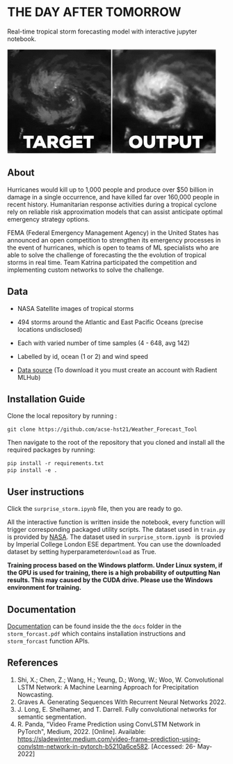 # THE DAY AFTER TOMORROW

Real-time tropical storm forecasting model with interactive jupyter notebook.

![111](https://github.com/acse-hst21/Weather_Forecast_Tool/blob/96afaa753181257367e4e44c6eaef884f50c07fa/img/output.gif)


## About

Hurricanes would kill up to 1,000 people and produce over $50 billion in damage in a single occurrence, and have killed far over 160,000 people in recent history. Humanitarian  response activities during a tropical cyclone rely on reliable risk approximation models that can assist anticipate optimal emergency strategy options.

FEMA (Federal Emergency Management Agency) in the United States has announced an open competition to strengthen its emergency processes in the event of hurricanes, which is open to teams of ML specialists who are able to solve the challenge of forecasting the the evolution of tropical storms in real time. Team Katrina participated the competition and implementing custom networks to solve the challenge.



## Data

- NASA Satellite images of tropical storms
- 494 storms around the Atlantic and East Pacific Oceans (precise locations undisclosed)
- Each with varied number of time samples (4 - 648, avg 142)
- Labelled by id, ocean (1 or 2) and wind speed

- [Data source](https://mlhub.earth/data/nasa_tropical_storm_competition) (To download it you must create an account with Radient MLHub)



## Installation Guide 

Clone the local repository by running :

```
git clone https://github.com/acse-hst21/Weather_Forecast_Tool
```

Then navigate to the root of the repository that you cloned and install all the required packages by running:

```
pip install -r requirements.txt
pip install -e .
```



## User instructions

Click the `surprise_storm.ipynb` file, then you are ready to go. 

All the interactive function is written inside the notebook, every function will trigger corresponding packaged utility scripts. The dataset used in `train.py` is provided by [NASA](https://www.nasa.gov/). The dataset used in `surprise_storm.ipynb ` is provied by Imperial College London ESE department. You can use the downloaded dataset by setting hyperparameter`download` as True.


**Training process based on the Windows platform. Under Linux system, if the GPU is used for training, there is a high probability of outputting Nan results. This may caused by the CUDA drive. Please use the Windows environment for training.**


## Documentation 

[Documentation](https://github.com/acse-hst21/Weather_Forecast_Tool/blob/96afaa753181257367e4e44c6eaef884f50c07fa/docs/storm_forcast.pdf) can be found inside the the `docs` folder in the `storm_forcast.pdf` which contains installation instructions and `storm_forcast` function APIs.





## References

1. Shi, X.; Chen, Z.; Wang, H.; Yeung, D.; Wong, W.; Woo, W. Convolutional LSTM Network: A Machine Learning Approach for Precipitation Nowcasting.
2. Graves A. Generating Sequences With Recurrent Neural Networks 2022. 
3. J. Long, E. Shelhamer, and T. Darrell. Fully convolutional networks for semantic segmentation.
4. R. Panda, "Video Frame Prediction using ConvLSTM Network in PyTorch", Medium, 2022. [Online]. Available: https://sladewinter.medium.com/video-frame-prediction-using-convlstm-network-in-pytorch-b5210a6ce582. [Accessed: 26- May- 2022]
